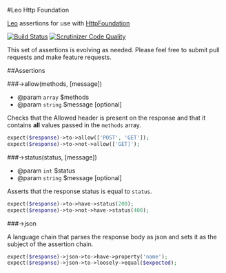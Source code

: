 #Leo Http Foundation

[Leo](http://peridot-php.github.io/leo/) assertions for use with [HttpFoundation](http://symfony.com/doc/current/components/http_foundation/introduction.html)

[![Build Status](https://travis-ci.org/peridot-php/leo-http-foundation.svg?branch=master)](https://travis-ci.org/peridot-php/leo-http-foundation)
[![Scrutinizer Code Quality](https://scrutinizer-ci.com/g/peridot-php/leo-http-foundation/badges/quality-score.png?b=master)](https://scrutinizer-ci.com/g/peridot-php/leo-http-foundation/?branch=master)

This set of assertions is evolving as needed. Please feel free to submit pull requests and make
feature requests.

##Assertions

###->allow(methods, [message])

* @param `array` $methods
* @param `string` $message [optional]

Checks that the Allowed header is present on the response and that it
contains **all** values passed in the `methods` array.

```php
expect($response)->to->allow(['POST', 'GET']);
expect($response)->to->not->allow(['GET]');
```

###->status(status, [message])

* @param `int` $status
* @param `string` $message [optional]

Asserts that the response status is equal to `status`.

```php
expect($response)->to->have->status(200);
expect($response)->to->not->have->status(400);
```

###->json

A language chain that parses the response body as json and sets it as the subject
of the assertion chain.

```php
expect($response)->json->to->have->property('name');
expect($response)->json->to->loosely->equal($expected);
```
